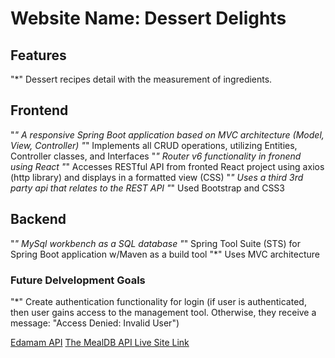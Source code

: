 # Website Name: Dessert Delights

## Features
"*" Dessert recipes detail with the measurement of ingredients.

## Frontend
"*" A responsive Spring Boot application based on MVC architecture (Model, View, Controller)
"*" Implements all CRUD operations, utilizing Entities, Controller classes, and Interfaces
"*" Router v6 functionality in fronend using React
"*" Accesses RESTful API from fronted React project using axios (http library) and displays in a formatted view (CSS)
"*" Uses a third 3rd party api that relates to the REST API
"*" Used Bootstrap and CSS3

## Backend
"*" MySql workbench as a SQL database
"*" Spring Tool Suite (STS) for Spring Boot application w/Maven as a build tool
"*" Uses MVC architecture

### Future Delvelopment Goals
"*" Create authentication functionality for login (if user is authenticated, then user gains access to the management tool. Otherwise, they receive a message: "Access Denied: Invalid User")

[Edamam API](https://www.edamam.com/)
[ The MealDB API ](https://www.themealdb.com/)
[ Live Site Link](https://dessertdelights.netlify.app/)



